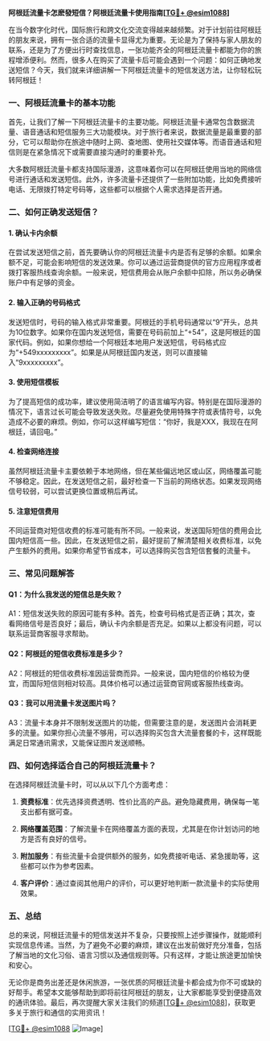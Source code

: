 **阿根廷流量卡怎麽發短信？阿根廷流量卡使用指南[[TG💪+ @esim1088](https://t.me/s/esim1088)]**

在当今数字化时代，国际旅行和跨文化交流变得越来越频繁。对于计划前往阿根廷的朋友来说，拥有一张合适的流量卡显得尤为重要。无论是为了保持与家人朋友的联系，还是为了方便出行时查找信息，一张功能齐全的阿根廷流量卡都能为你的旅程增添便利。然而，很多人在购买了流量卡后可能会遇到一个问题：如何正确地发送短信？今天，我们就来详细讲解一下阿根廷流量卡的短信发送方法，让你轻松玩转阿根廷！

### 一、阿根廷流量卡的基本功能

首先，让我们了解一下阿根廷流量卡的主要功能。阿根廷流量卡通常包含数据流量、语音通话和短信服务三大功能模块。对于旅行者来说，数据流量是最重要的部分，它可以帮助你在旅途中随时上网、查地图、使用社交媒体等。而语音通话和短信则是在紧急情况下或需要直接沟通时的重要补充。

大多数阿根廷流量卡都支持国际漫游，这意味着你可以在阿根廷使用当地的网络信号进行通话和发送短信。此外，许多流量卡还提供了一些附加功能，比如免费接听电话、无限拨打特定号码等，这些都可以根据个人需求选择是否开通。

### 二、如何正确发送短信？

#### 1. 确认卡内余额
在尝试发送短信之前，首先要确认你的阿根廷流量卡内是否有足够的余额。如果余额不足，可能会影响短信的发送效果。你可以通过运营商提供的官方应用程序或者拨打客服热线查询余额。一般来说，短信费用会从账户余额中扣除，所以务必确保账户中有足够的资金。

#### 2. 输入正确的号码格式
发送短信时，号码的输入格式非常重要。阿根廷的手机号码通常以“9”开头，总共为10位数字。如果你在国内发送短信，需要在号码前加上“+54”，这是阿根廷的国家代码。例如，如果你想给一个阿根廷本地用户发送短信，号码格式应为“+549xxxxxxxxx”。如果是从阿根廷国内发送，则可以直接输入“9xxxxxxxxx”。

#### 3. 使用短信模板
为了提高短信的成功率，建议使用简洁明了的语言编写内容。特别是在国际漫游的情况下，语言过长可能会导致发送失败。尽量避免使用特殊字符或表情符号，以免造成不必要的麻烦。例如，你可以这样编写短信：“你好，我是XXX，我现在在阿根廷，请回电。”

#### 4. 检查网络连接
虽然阿根廷流量卡主要依赖于本地网络，但在某些偏远地区或山区，网络覆盖可能不够稳定。因此，在发送短信之前，最好检查一下当前的网络状态。如果发现网络信号较弱，可以尝试更换位置或稍后再试。

#### 5. 注意短信费用
不同运营商对短信收费的标准可能有所不同。一般来说，发送国际短信的费用会比国内短信高一些。因此，在发送短信之前，最好提前了解清楚相关收费标准，以免产生额外的费用。如果你希望节省成本，可以选择购买包含短信套餐的流量卡。

### 三、常见问题解答

#### Q1：为什么我发送的短信总是失败？
A1：短信发送失败的原因可能有多种。首先，检查号码格式是否正确；其次，查看网络信号是否良好；最后，确认卡内余额是否充足。如果以上都没有问题，可以联系运营商客服寻求帮助。

#### Q2：阿根廷的短信收费标准是多少？
A2：阿根廷的短信收费标准因运营商而异。一般来说，国内短信的价格较为便宜，而国际短信则相对较高。具体价格可以通过运营商官网或客服热线查询。

#### Q3：我可以用流量卡发送图片吗？
A3：流量卡本身并不限制发送图片的功能，但需要注意的是，发送图片会消耗更多的流量。如果你担心流量不够用，可以选择购买包含大流量套餐的卡，这样既能满足日常通讯需求，又能保证图片发送顺畅。

### 四、如何选择适合自己的阿根廷流量卡？

在选择阿根廷流量卡时，可以从以下几个方面考虑：

1. **资费标准**：优先选择资费透明、性价比高的产品。避免隐藏费用，确保每一笔支出都有据可查。
   
2. **网络覆盖范围**：了解流量卡在网络覆盖方面的表现，尤其是在你计划访问的地方是否有良好的信号。

3. **附加服务**：有些流量卡会提供额外的服务，如免费接听电话、紧急援助等，这些都可以作为参考因素。

4. **客户评价**：通过查阅其他用户的评价，可以更好地判断一款流量卡的实际使用效果。

### 五、总结

总的来说，阿根廷流量卡的短信发送并不复杂，只要按照上述步骤操作，就能顺利实现信息传递。当然，为了避免不必要的麻烦，建议在出发前做好充分准备，包括了解当地的文化习俗、语言习惯以及通信规则等。只有这样，才能让旅途更加愉快和安心。

无论你是商务出差还是休闲旅游，一张优质的阿根廷流量卡都会成为你不可或缺的好帮手。希望本文能够帮助到即将前往阿根廷的朋友，让大家都能享受到便捷高效的通讯体验。最后，再次提醒大家关注我们的频道[[TG💪+ @esim1088](https://t.me/s/esim1088)]，获取更多关于旅行和通信的实用资讯！

[[TG💪+ @esim1088](https://t.me/s/esim1088) ![Image](https://i.postimg.cc/4NQfJmqS/Snipaste-2025-05-13-00-14-12.png)]